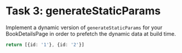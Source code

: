 # Task 3: generateStaticParams

Implement a dynamic version of `generateStaticParams` for your BookDetailsPage in order to prefetch the dynamic data at build time.

```ts
return [{id: '1'}, {id: '2'}]
```